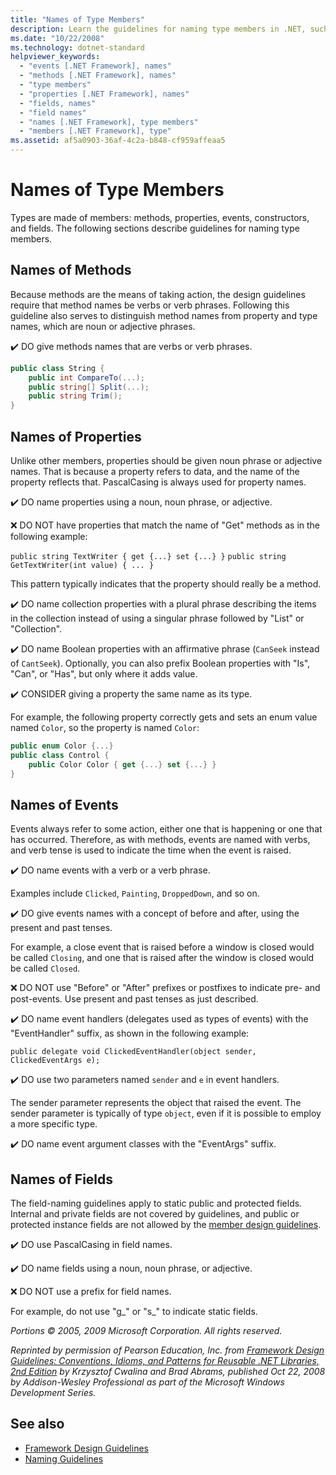 ```yaml
---
title: "Names of Type Members"
description: Learn the guidelines for naming type members in .NET, such as methods, properties, events, and fields.
ms.date: "10/22/2008"
ms.technology: dotnet-standard
helpviewer_keywords:
  - "events [.NET Framework], names"
  - "methods [.NET Framework], names"
  - "type members"
  - "properties [.NET Framework], names"
  - "fields, names"
  - "field names"
  - "names [.NET Framework], type members"
  - "members [.NET Framework], type"
ms.assetid: af5a0903-36af-4c2a-b848-cf959affeaa5
---
```

# Names of Type Members
Types are made of members: methods, properties, events, constructors, and fields. The following sections describe guidelines for naming type members.

## Names of Methods
 Because methods are the means of taking action, the design guidelines require that method names be verbs or verb phrases. Following this guideline also serves to distinguish method names from property and type names, which are noun or adjective phrases.

 ✔️ DO give methods names that are verbs or verb phrases.

```csharp
public class String {
    public int CompareTo(...);
    public string[] Split(...);
    public string Trim();
}
```

## Names of Properties
 Unlike other members, properties should be given noun phrase or adjective names. That is because a property refers to data, and the name of the property reflects that. PascalCasing is always used for property names.

 ✔️ DO name properties using a noun, noun phrase, or adjective.

 ❌ DO NOT have properties that match the name of "Get" methods as in the following example:

 `public string TextWriter { get {...} set {...} }`
 `public string GetTextWriter(int value) { ... }`

 This pattern typically indicates that the property should really be a method.

 ✔️ DO name collection properties with a plural phrase describing the items in the collection instead of using a singular phrase followed by "List" or "Collection".

 ✔️ DO name Boolean properties with an affirmative phrase (`CanSeek` instead of `CantSeek`). Optionally, you can also prefix Boolean properties with "Is", "Can", or "Has", but only where it adds value.

 ✔️ CONSIDER giving a property the same name as its type.

 For example, the following property correctly gets and sets an enum value named `Color`, so the property is named `Color`:

```csharp
public enum Color {...}
public class Control {
    public Color Color { get {...} set {...} }
}
```

## Names of Events
 Events always refer to some action, either one that is happening or one that has occurred. Therefore, as with methods, events are named with verbs, and verb tense is used to indicate the time when the event is raised.

 ✔️ DO name events with a verb or a verb phrase.

 Examples include `Clicked`, `Painting`, `DroppedDown`, and so on.

 ✔️ DO give events names with a concept of before and after, using the present and past tenses.

 For example, a close event that is raised before a window is closed would be called `Closing`, and one that is raised after the window is closed would be called `Closed`.

 ❌ DO NOT use "Before" or "After" prefixes or postfixes to indicate pre- and post-events. Use present and past tenses as just described.

 ✔️ DO name event handlers (delegates used as types of events) with the "EventHandler" suffix, as shown in the following example:

 `public delegate void ClickedEventHandler(object sender, ClickedEventArgs e);`

 ✔️ DO use two parameters named `sender` and `e` in event handlers.

 The sender parameter represents the object that raised the event. The sender parameter is typically of type `object`, even if it is possible to employ a more specific type.

 ✔️ DO name event argument classes with the "EventArgs" suffix.

## Names of Fields
 The field-naming guidelines apply to static public and protected fields. Internal and private fields are not covered by guidelines, and public or protected instance fields are not allowed by the [member design guidelines](member.md).

 ✔️ DO use PascalCasing in field names.

 ✔️ DO name fields using a noun, noun phrase, or adjective.

 ❌ DO NOT use a prefix for field names.

 For example, do not use "g_" or "s_" to indicate static fields.

 *Portions © 2005, 2009 Microsoft Corporation. All rights reserved.*

 *Reprinted by permission of Pearson Education, Inc. from [Framework Design Guidelines: Conventions, Idioms, and Patterns for Reusable .NET Libraries, 2nd Edition](https://www.informit.com/store/framework-design-guidelines-conventions-idioms-and-9780321545619) by Krzysztof Cwalina and Brad Abrams, published Oct 22, 2008 by Addison-Wesley Professional as part of the Microsoft Windows Development Series.*

## See also

- [Framework Design Guidelines](index.md)
- [Naming Guidelines](naming-guidelines.md)

